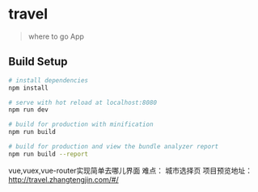 # travel

> where to go App

## Build Setup

``` bash
# install dependencies
npm install

# serve with hot reload at localhost:8080
npm run dev

# build for production with minification
npm run build

# build for production and view the bundle analyzer report
npm run build --report
```
vue,vuex,vue-router实现简单去哪儿界面
难点： 城市选择页
项目预览地址： http://travel.zhangtengjin.com/#/
